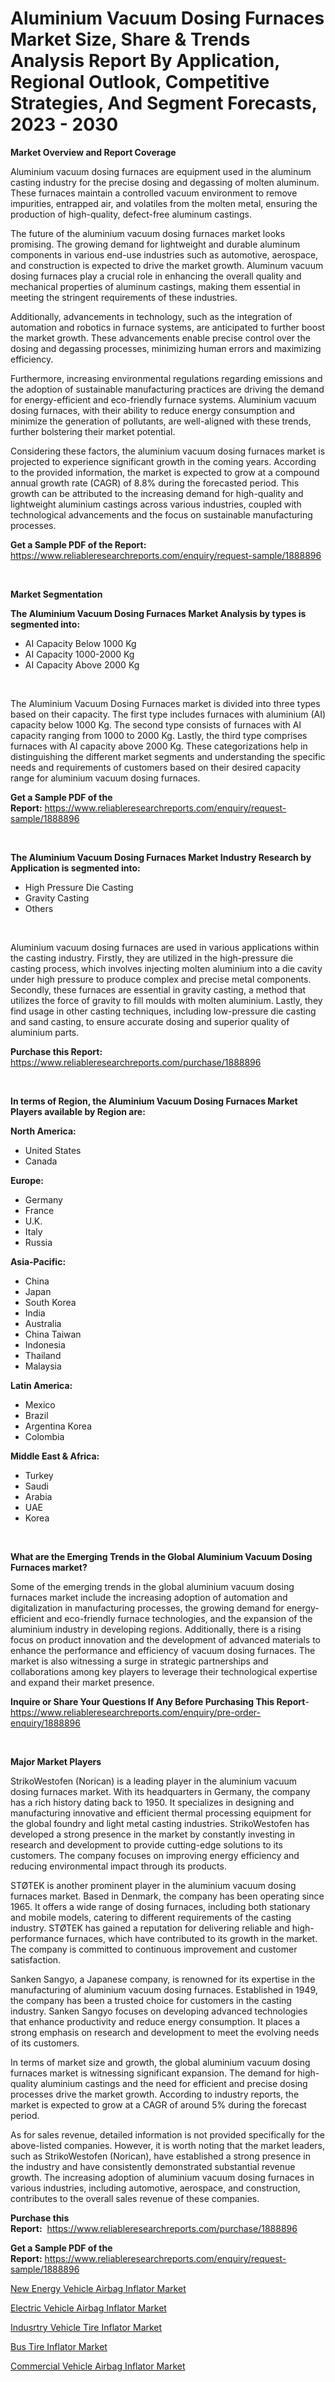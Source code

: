 <p><h1>Aluminium Vacuum Dosing Furnaces Market Size, Share & Trends Analysis Report By Application, Regional Outlook, Competitive Strategies, And Segment Forecasts, 2023 - 2030</h1></p><p><strong>Market Overview and Report Coverage</strong></p>
<p><p>Aluminium vacuum dosing furnaces are equipment used in the aluminum casting industry for the precise dosing and degassing of molten aluminum. These furnaces maintain a controlled vacuum environment to remove impurities, entrapped air, and volatiles from the molten metal, ensuring the production of high-quality, defect-free aluminum castings.</p><p>The future of the aluminium vacuum dosing furnaces market looks promising. The growing demand for lightweight and durable aluminum components in various end-use industries such as automotive, aerospace, and construction is expected to drive the market growth. Aluminum vacuum dosing furnaces play a crucial role in enhancing the overall quality and mechanical properties of aluminum castings, making them essential in meeting the stringent requirements of these industries.</p><p>Additionally, advancements in technology, such as the integration of automation and robotics in furnace systems, are anticipated to further boost the market growth. These advancements enable precise control over the dosing and degassing processes, minimizing human errors and maximizing efficiency.</p><p>Furthermore, increasing environmental regulations regarding emissions and the adoption of sustainable manufacturing practices are driving the demand for energy-efficient and eco-friendly furnace systems. Aluminium vacuum dosing furnaces, with their ability to reduce energy consumption and minimize the generation of pollutants, are well-aligned with these trends, further bolstering their market potential.</p><p>Considering these factors, the aluminium vacuum dosing furnaces market is projected to experience significant growth in the coming years. According to the provided information, the market is expected to grow at a compound annual growth rate (CAGR) of 8.8% during the forecasted period. This growth can be attributed to the increasing demand for high-quality and lightweight aluminium castings across various industries, coupled with technological advancements and the focus on sustainable manufacturing processes.</p></p>
<p><strong>Get a Sample PDF of the Report:</strong> <a href="https://www.reliableresearchreports.com/enquiry/request-sample/1888896">https://www.reliableresearchreports.com/enquiry/request-sample/1888896</a></p>
<p>&nbsp;</p>
<p><strong>Market Segmentation</strong></p>
<p><strong>The Aluminium Vacuum Dosing Furnaces Market Analysis by types is segmented into:</strong></p>
<p><ul><li>AI Capacity Below 1000 Kg</li><li>AI Capacity 1000-2000 Kg</li><li>AI Capacity Above 2000 Kg</li></ul></p>
<p>&nbsp;</p>
<p><p>The Aluminium Vacuum Dosing Furnaces market is divided into three types based on their capacity. The first type includes furnaces with aluminium (AI) capacity below 1000 Kg. The second type consists of furnaces with AI capacity ranging from 1000 to 2000 Kg. Lastly, the third type comprises furnaces with AI capacity above 2000 Kg. These categorizations help in distinguishing the different market segments and understanding the specific needs and requirements of customers based on their desired capacity range for aluminium vacuum dosing furnaces.</p></p>
<p><strong>Get a Sample PDF of the Report:</strong>&nbsp;<a href="https://www.reliableresearchreports.com/enquiry/request-sample/1888896">https://www.reliableresearchreports.com/enquiry/request-sample/1888896</a></p>
<p>&nbsp;</p>
<p><strong>The Aluminium Vacuum Dosing Furnaces Market Industry Research by Application is segmented into:</strong></p>
<p><ul><li>High Pressure Die Casting</li><li>Gravity Casting</li><li>Others</li></ul></p>
<p>&nbsp;</p>
<p><p>Aluminium vacuum dosing furnaces are used in various applications within the casting industry. Firstly, they are utilized in the high-pressure die casting process, which involves injecting molten aluminium into a die cavity under high pressure to produce complex and precise metal components. Secondly, these furnaces are essential in gravity casting, a method that utilizes the force of gravity to fill moulds with molten aluminium. Lastly, they find usage in other casting techniques, including low-pressure die casting and sand casting, to ensure accurate dosing and superior quality of aluminium parts.</p></p>
<p><strong>Purchase this Report:</strong>&nbsp; <a href="https://www.reliableresearchreports.com/purchase/1888896">https://www.reliableresearchreports.com/purchase/1888896</a></p>
<p>&nbsp;</p>
<p><strong>In terms of Region, the Aluminium Vacuum Dosing Furnaces Market Players available by Region are:</strong></p>
<p>
    <p> <strong> North America: </strong>
        <ul>
            <li>United States</li>
            <li>Canada</li>
        </ul>
        </p> 
    <p> <strong> Europe: </strong>
        <ul>
            <li>Germany</li>
            <li>France</li>
            <li>U.K.</li>
            <li>Italy</li>
            <li>Russia</li>
        </ul>
        </p> 
    <p> <strong> Asia-Pacific: </strong>
        <ul>
            <li>China</li>
            <li>Japan</li>
            <li>South Korea</li>
            <li>India</li>
            <li>Australia</li>
            <li>China Taiwan</li>
            <li>Indonesia</li>
            <li>Thailand</li>
            <li>Malaysia</li>
        </ul>
        </p> 
    <p> <strong> Latin America: </strong>
        <ul>
            <li>Mexico</li>
            <li>Brazil</li>
            <li>Argentina Korea</li>
            <li>Colombia</li>
        </ul>
        </p> 
    <p> <strong> Middle East & Africa: </strong>
        <ul>
            <li>Turkey</li>
            <li>Saudi</li>
            <li>Arabia</li>
            <li>UAE</li>
            <li>Korea</li>
        </ul>
    </p>
    </p>
<p>&nbsp;</p>
<p><strong>What are the Emerging Trends in the Global Aluminium Vacuum Dosing Furnaces market?</strong></p>
<p><p>Some of the emerging trends in the global aluminium vacuum dosing furnaces market include the increasing adoption of automation and digitalization in manufacturing processes, the growing demand for energy-efficient and eco-friendly furnace technologies, and the expansion of the aluminium industry in developing regions. Additionally, there is a rising focus on product innovation and the development of advanced materials to enhance the performance and efficiency of vacuum dosing furnaces. The market is also witnessing a surge in strategic partnerships and collaborations among key players to leverage their technological expertise and expand their market presence.</p></p>
<p><strong>Inquire or Share Your Questions If Any Before Purchasing This Report</strong>- <a href="https://www.reliableresearchreports.com/enquiry/pre-order-enquiry/1888896">https://www.reliableresearchreports.com/enquiry/pre-order-enquiry/1888896</a></p>
<p>&nbsp;</p>
<p><strong>Major Market Players</strong></p>
<p><p>StrikoWestofen (Norican) is a leading player in the aluminium vacuum dosing furnaces market. With its headquarters in Germany, the company has a rich history dating back to 1950. It specializes in designing and manufacturing innovative and efficient thermal processing equipment for the global foundry and light metal casting industries. StrikoWestofen has developed a strong presence in the market by constantly investing in research and development to provide cutting-edge solutions to its customers. The company focuses on improving energy efficiency and reducing environmental impact through its products.</p><p>STØTEK is another prominent player in the aluminium vacuum dosing furnaces market. Based in Denmark, the company has been operating since 1965. It offers a wide range of dosing furnaces, including both stationary and mobile models, catering to different requirements of the casting industry. STØTEK has gained a reputation for delivering reliable and high-performance furnaces, which have contributed to its growth in the market. The company is committed to continuous improvement and customer satisfaction.</p><p>Sanken Sangyo, a Japanese company, is renowned for its expertise in the manufacturing of aluminium vacuum dosing furnaces. Established in 1949, the company has been a trusted choice for customers in the casting industry. Sanken Sangyo focuses on developing advanced technologies that enhance productivity and reduce energy consumption. It places a strong emphasis on research and development to meet the evolving needs of its customers.</p><p>In terms of market size and growth, the global aluminium vacuum dosing furnaces market is witnessing significant expansion. The demand for high-quality aluminium castings and the need for efficient and precise dosing processes drive the market growth. According to industry reports, the market is expected to grow at a CAGR of around 5% during the forecast period.</p><p>As for sales revenue, detailed information is not provided specifically for the above-listed companies. However, it is worth noting that the market leaders, such as StrikoWestofen (Norican), have established a strong presence in the industry and have consistently demonstrated substantial revenue growth. The increasing adoption of aluminium vacuum dosing furnaces in various industries, including automotive, aerospace, and construction, contributes to the overall sales revenue of these companies.</p></p>
<p><strong>Purchase this Report:</strong>&nbsp;&nbsp;<a href="https://www.reliableresearchreports.com/purchase/1888896">https://www.reliableresearchreports.com/purchase/1888896</a></p>
<p></p>
<p><strong>Get a Sample PDF of the Report:</strong>&nbsp;<a href="https://www.reliableresearchreports.com/enquiry/request-sample/1888896">https://www.reliableresearchreports.com/enquiry/request-sample/1888896</a></p>
<p><p><a href="https://medium.com/@tiannathiel2023/new-energy-vehicle-airbag-inflator-market-size-cagr-trends-2024-2030-a8fdacfa32b3">New Energy Vehicle Airbag Inflator Market</a></p><p><a href="https://medium.com/@serenaframi/electric-vehicle-airbag-inflator-market-analysis-and-sze-forecasted-for-period-from-2023-to-2030-90190abc2542">Electric Vehicle Airbag Inflator Market</a></p><p><a href="https://medium.com/@zitakuvalis/analyzing-indusrtry-vehicle-tire-inflator-market-global-industry-perspective-and-forecast-2023-to-f1778860d484">Indusrtry Vehicle Tire Inflator Market</a></p><p><a href="https://medium.com/@ashleyhills1920/bus-tire-inflator-market-trends-and-market-analysis-forecasted-for-period-2023-2030-a3f0b7bc6bd6">Bus Tire Inflator Market</a></p><p><a href="https://medium.com/@geneeffertz/commercial-vehicle-airbag-inflator-market-the-key-to-successful-business-strategy-forecast-till-921ddfb2611e">Commercial Vehicle Airbag Inflator Market</a></p></p>
